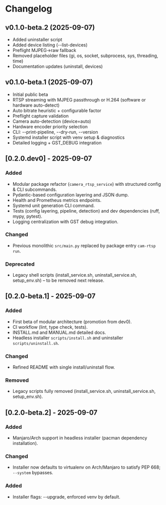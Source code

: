 # Changelog

## v0.1.0-beta.2 (2025-09-07)
- Added uninstaller script
- Added device listing (--list-devices)
- Preflight MJPEG->raw fallback
- Removed placeholder files (gi, os, socket, subprocess, sys, threading, time)
- Documentation updates (uninstall, devices)

## v0.1.0-beta.1 (2025-09-07)
- Initial public beta
- RTSP streaming with MJPEG passthrough or H.264 (software or hardware auto-detect)
- Auto bitrate heuristic + configurable factor
- Preflight capture validation
- Camera auto-detection (device=auto)
- Hardware encoder priority selection
- CLI: --print-pipeline, --dry-run, --version
- Systemd installer script with venv setup & diagnostics
- Detailed logging + GST_DEBUG integration

## [0.2.0.dev0] - 2025-09-07
### Added
- Modular package refactor (`camera_rtsp_service`) with structured config & CLI subcommands.
- Pydantic-based configuration layering and JSON dump.
- Health and Prometheus metrics endpoints.
- Systemd unit generation CLI command.
- Tests (config layering, pipeline, detection) and dev dependencies (ruff, mypy, pytest).
- Logging centralization with GST debug integration.

### Changed
- Previous monolithic `src/main.py` replaced by package entry `cam-rtsp run`.

### Deprecated
- Legacy shell scripts (install_service.sh, uninstall_service.sh, setup_env.sh) – to be removed next release.

## [0.2.0-beta.1] - 2025-09-07
### Added
- First beta of modular architecture (promotion from dev0).
- CI workflow (lint, type check, tests).
- INSTALL.md and MANUAL.md detailed docs.
- Headless installer `scripts/install.sh` and uninstaller `scripts/uninstall.sh`.

### Changed
- Refined README with single install/uninstall flow.

### Removed
- Legacy scripts fully removed (install_service.sh, uninstall_service.sh, setup_env.sh).

## [0.2.0-beta.2] - 2025-09-07
### Added
- Manjaro/Arch support in headless installer (pacman dependency installation).
### Changed
- Installer now defaults to virtualenv on Arch/Manjaro to satisfy PEP 668; `--system` bypasses.
### Added
- Installer flags: --upgrade, enforced venv by default.
